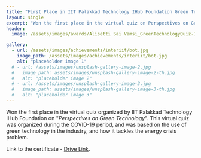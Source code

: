 ```yaml
---
title: "First Place in IIT Palakkad Technology IHub Foundation Green Technology Quiz"
layout: single
excerpt: "Won the first place in the virtual quiz on Perspectives on Green Technology"
header:
  image: /assets/images/awards/Alisetti Sai Vamsi_GreenTechnologyQuiz-1.png

gallery:
  - url: /assets/images/achievements/interiit/bot.jpg
    image_path: /assets/images/achievements/interiit/bot.jpg
    alt: "placeholder image 1"
  # - url: /assets/images/unsplash-gallery-image-2.jpg
  #   image_path: assets/images/unsplash-gallery-image-2-th.jpg
  #   alt: "placeholder image 2"
  # - url: /assets/images/unsplash-gallery-image-3.jpg
  #   image_path: assets/images/unsplash-gallery-image-3-th.jpg
  #   alt: "placeholder image 3"
---
```


Won the first place in the virtual quiz organized by IIT Palakkad Technology IHub Foundation on "*Perspectives on Green Technology*". This virtual quiz was organized during the COVID-19 period, and was based on the use of green technology in the industry, and how it tackles the energy crisis problem.

Link to the certificate - [Drive Link](https://drive.google.com/file/d/1gwCjvFtwT0hSny1UASxNBhMqHCFBxF8i/view?usp=sharing).
